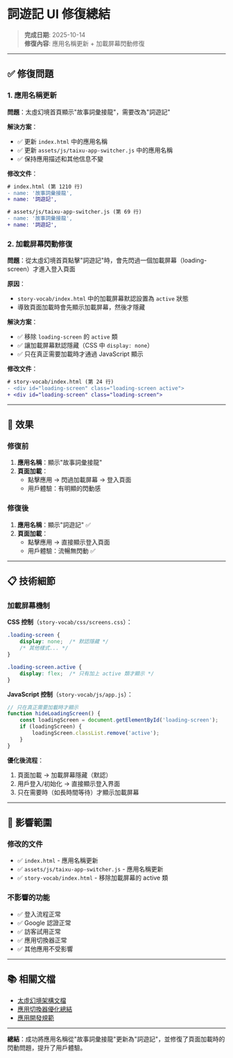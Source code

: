 # 詞遊記 UI 修復總結

> **完成日期**: 2025-10-14  
> **修復內容**: 應用名稱更新 + 加載屏幕閃動修復

---

## ✅ 修復問題

### 1. 應用名稱更新

**問題**：太虛幻境首頁顯示"故事詞彙接龍"，需要改為"詞遊記"

**解決方案**：
- ✅ 更新 `index.html` 中的應用名稱
- ✅ 更新 `assets/js/taixu-app-switcher.js` 中的應用名稱
- ✅ 保持應用描述和其他信息不變

**修改文件**：
```diff
# index.html (第 1210 行)
- name: '故事詞彙接龍',
+ name: '詞遊記',

# assets/js/taixu-app-switcher.js (第 69 行)
- name: '故事詞彙接龍',
+ name: '詞遊記',
```

### 2. 加載屏幕閃動修復

**問題**：從太虛幻境首頁點擊"詞遊記"時，會先閃過一個加載屏幕（loading-screen）才進入登入頁面

**原因**：
- `story-vocab/index.html` 中的加載屏幕默認設置為 `active` 狀態
- 導致頁面加載時會先顯示加載屏幕，然後才隱藏

**解決方案**：
- ✅ 移除 `loading-screen` 的 `active` 類
- ✅ 讓加載屏幕默認隱藏（CSS 中 `display: none`）
- ✅ 只在真正需要加載時才通過 JavaScript 顯示

**修改文件**：
```diff
# story-vocab/index.html (第 24 行)
- <div id="loading-screen" class="loading-screen active">
+ <div id="loading-screen" class="loading-screen">
```

---

## 🎯 效果

### 修復前
1. **應用名稱**：顯示"故事詞彙接龍"
2. **頁面加載**：
   - 點擊應用 → 閃過加載屏幕 → 登入頁面
   - 用戶體驗：有明顯的閃動感

### 修復後
1. **應用名稱**：顯示"詞遊記" ✅
2. **頁面加載**：
   - 點擊應用 → 直接顯示登入頁面
   - 用戶體驗：流暢無閃動 ✅

---

## 📋 技術細節

### 加載屏幕機制

**CSS 控制**（`story-vocab/css/screens.css`）：
```css
.loading-screen {
    display: none;  /* 默認隱藏 */
    /* 其他樣式... */
}

.loading-screen.active {
    display: flex;  /* 只有加上 active 類才顯示 */
}
```

**JavaScript 控制**（`story-vocab/js/app.js`）：
```javascript
// 只在真正需要加載時才顯示
function hideLoadingScreen() {
    const loadingScreen = document.getElementById('loading-screen');
    if (loadingScreen) {
        loadingScreen.classList.remove('active');
    }
}
```

**優化後流程**：
1. 頁面加載 → 加載屏幕隱藏（默認）
2. 用戶登入/初始化 → 直接顯示登入界面
3. 只在需要時（如長時間等待）才顯示加載屏幕

---

## 🔄 影響範圍

### 修改的文件
- ✅ `index.html` - 應用名稱更新
- ✅ `assets/js/taixu-app-switcher.js` - 應用名稱更新
- ✅ `story-vocab/index.html` - 移除加載屏幕的 active 類

### 不影響的功能
- ✅ 登入流程正常
- ✅ Google 認證正常
- ✅ 訪客試用正常
- ✅ 應用切換器正常
- ✅ 其他應用不受影響

---

## 📚 相關文檔

- [太虛幻境架構文檔](TAIXU_ARCHITECTURE.md)
- [應用切換器優化總結](APP_SWITCHER_OPTIMIZATION_SUMMARY.md)
- [應用開發規範](.cursor/rules/app-development.mdc)

---

**總結**：成功將應用名稱從"故事詞彙接龍"更新為"詞遊記"，並修復了頁面加載時的閃動問題，提升了用戶體驗。
